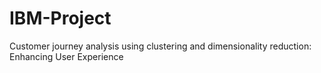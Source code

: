# IBM-Project
Customer journey analysis using clustering and dimensionality reduction: Enhancing User Experience
